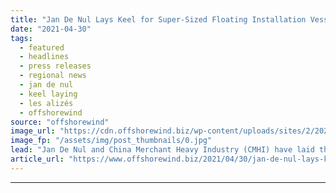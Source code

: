 ```yaml
---
title: "Jan De Nul Lays Keel for Super-Sized Floating Installation Vessel"
date: "2021-04-30"
tags: 
  - featured
  - headlines
  - press releases
  - regional news
  - jan de nul
  - keel laying
  - les alizés
  - offshorewind
source: "offshorewind"
image_url: "https://cdn.offshorewind.biz/wp-content/uploads/sites/2/2021/04/30085003/Keel-Laid-for-Les-Aliz%C3%A9s.jpg"
image_fp: "/assets/img/post_thumbnails/0.jpg"
lead: "Jan De Nul and China Merchant Heavy Industry (CMHI) have laid the keel for"
article_url: "https://www.offshorewind.biz/2021/04/30/jan-de-nul-lays-keel-for-super-sized-floating-installation-vessel/"
---
```


---
